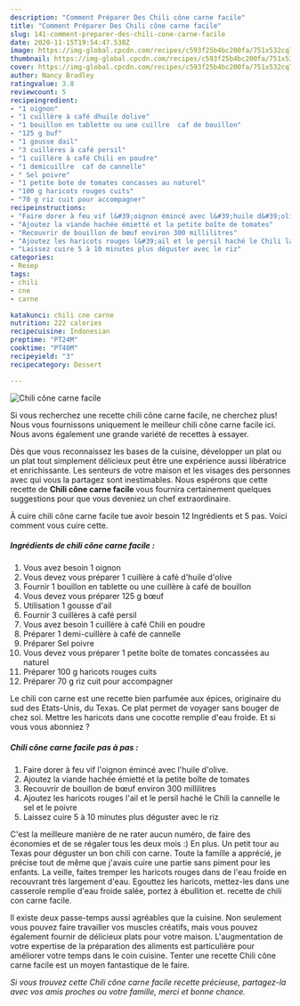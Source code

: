 ```yaml
---
description: "Comment Préparer Des Chili cône carne facile"
title: "Comment Préparer Des Chili cône carne facile"
slug: 141-comment-preparer-des-chili-cone-carne-facile
date: 2020-11-15T19:54:47.538Z
image: https://img-global.cpcdn.com/recipes/c593f25b4bc200fa/751x532cq70/chili-cone-carne-facile-photo-principale-de-la-recette.jpg
thumbnail: https://img-global.cpcdn.com/recipes/c593f25b4bc200fa/751x532cq70/chili-cone-carne-facile-photo-principale-de-la-recette.jpg
cover: https://img-global.cpcdn.com/recipes/c593f25b4bc200fa/751x532cq70/chili-cone-carne-facile-photo-principale-de-la-recette.jpg
author: Nancy Bradley
ratingvalue: 3.8
reviewcount: 5
recipeingredient:
- "1 oignon"
- "1 cuillère à café dhuile dolive"
- "1 bouillon en tablette ou une cuillre  caf de bouillon"
- "125 g buf"
- "1 gousse dail"
- "3 cuillères à café persil"
- "1 cuillère à café Chili en poudre"
- "1 demicuillre  caf de cannelle"
- " Sel poivre"
- "1 petite bote de tomates concasses au naturel"
- "100 g haricots rouges cuits"
- "70 g riz cuit pour accompagner"
recipeinstructions:
- "Faire dorer à feu vif l&#39;oignon émincé avec l&#39;huile d&#39;olive."
- "Ajoutez la viande hachée émietté et la petite boîte de tomates"
- "Recouvrir de bouillon de bœuf environ 300 millilitres"
- "Ajoutez les haricots rouges l&#39;ail et le persil haché le Chili la cannelle le sel et le poivre"
- "Laissez cuire 5 à 10 minutes plus déguster avec le riz"
categories:
- Resep
tags:
- chili
- cne
- carne

katakunci: chili cne carne 
nutrition: 222 calories
recipecuisine: Indonesian
preptime: "PT24M"
cooktime: "PT40M"
recipeyield: "3"
recipecategory: Dessert

---
```



![Chili cône carne facile](https://img-global.cpcdn.com/recipes/c593f25b4bc200fa/751x532cq70/chili-cone-carne-facile-photo-principale-de-la-recette.jpg)

Si vous recherchez une recette chili cône carne facile, ne cherchez plus! Nous vous fournissons uniquement le meilleur chili cône carne facile ici. Nous avons également une grande variété de recettes à essayer.

Dès que vous reconnaissez les bases de la cuisine, développer un plat ou un plat tout simplement délicieux peut être une expérience aussi libératrice et enrichissante. Les senteurs de votre maison et les visages des personnes avec qui vous la partagez sont inestimables. Nous espérons que cette recette de <strong> Chili cône carne facile </strong> vous fournira certainement quelques suggestions pour que vous deveniez un chef extraordinaire.

<!--inarticleads1-->

À cuire chili cône carne facile tue avoir besoin 12 Ingrédients et 5 pas. Voici comment vous cuire cette.

##### Ingrédients de chili cône carne facile :

1. Vous avez besoin 1 oignon
1. Vous devez vous préparer 1 cuillère à café d&#39;huile d&#39;olive
1. Fournir 1 bouillon en tablette ou une cuillère à café de bouillon
1. Vous devez vous préparer 125 g bœuf
1. Utilisation 1 gousse d&#39;ail
1. Fournir 3 cuillères à café persil
1. Vous avez besoin 1 cuillère à café Chili en poudre
1. Préparer 1 demi-cuillère à café de cannelle
1. Préparer  Sel poivre
1. Vous devez vous préparer 1 petite boîte de tomates concassées au naturel
1. Préparer 100 g haricots rouges cuits
1. Préparer 70 g riz cuit pour accompagner


Le chili con carne est une recette bien parfumée aux épices, originaire du sud des Etats-Unis, du Texas. Ce plat permet de voyager sans bouger de chez soi. Mettre les haricots dans une cocotte remplie d&#39;eau froide. Et si vous vous abonniez ? 

<!--inarticleads2-->

##### Chili cône carne facile pas à pas :

1. Faire dorer à feu vif l&#39;oignon émincé avec l&#39;huile d&#39;olive.
1. Ajoutez la viande hachée émietté et la petite boîte de tomates
1. Recouvrir de bouillon de bœuf environ 300 millilitres
1. Ajoutez les haricots rouges l&#39;ail et le persil haché le Chili la cannelle le sel et le poivre
1. Laissez cuire 5 à 10 minutes plus déguster avec le riz


C&#39;est la meilleure manière de ne rater aucun numéro, de faire des économies et de se régaler tous les deux mois :) En plus. Un petit tour au Texas pour déguster un bon chili con carne. Toute la famille a apprécié, je précise tout de même que j&#39;avais cuire une partie sans piment pour les enfants. La veille, faites tremper les haricots rouges dans de l&#39;eau froide en recouvrant très largement d&#39;eau. Egouttez les haricots, mettez-les dans une casserole remplie d&#39;eau froide salée, portez à ébullition et. recette de chili con carne facile. 

<!--inarticleads1-->

<p>
Il existe deux passe-temps aussi agréables que la cuisine. Non seulement vous pouvez faire travailler vos muscles créatifs, mais vous pouvez également fournir de délicieux plats pour votre maison. L'augmentation de votre expertise de la préparation des aliments est particulière pour améliorer votre temps dans le coin cuisine. Tenter une recette Chili cône carne facile est un moyen fantastique de le faire.
</p>

<p>
<i>Si vous trouvez cette Chili cône carne facile recette précieuse, partagez-la avec vos amis proches ou votre famille, merci et bonne chance.</i>
</p>
